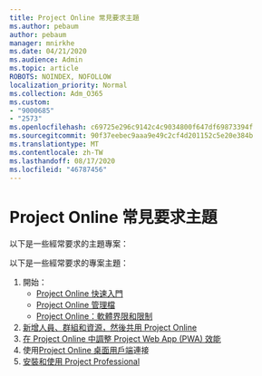 ```yaml
---
title: Project Online 常見要求主題
ms.author: pebaum
author: pebaum
manager: mnirkhe
ms.date: 04/21/2020
ms.audience: Admin
ms.topic: article
ROBOTS: NOINDEX, NOFOLLOW
localization_priority: Normal
ms.collection: Adm_O365
ms.custom:
- "9000685"
- "2573"
ms.openlocfilehash: c69725e296c9142c4c9034800f647df69873394f
ms.sourcegitcommit: 90f37eebec9aaa9e49c2cf4d201152c5e20e384b
ms.translationtype: MT
ms.contentlocale: zh-TW
ms.lasthandoff: 08/17/2020
ms.locfileid: "46787456"
---
```

# <a name="project-online-frequently-requested-topics"></a>Project Online 常見要求主題

以下是一些經常要求的主題專案：

以下是一些經常要求的專案主題：
1.  開始： 
    -   [Project Online 快速入門](https://docs.microsoft.comProjectOnline/get-started-with-project-online) 
    -   [Project Online 管理檔](https://docs.microsoft.com/projectonline/project-online) 
    -   [Project Online：軟體界限和限制](https://docs.microsoft.com/ProjectOnline/project-online-software-boundaries-and-limits) 
2.  [新增人員、群組和資源，然後共用 Project Online](https://docs.microsoft.com/projectonline/step-2-add-people-to-project-online) 
3.  [在 Project Online 中調整 Project Web App (PWA) 效能](https://docs.microsoft.com/projectonline/tune-project-online-performance)
4.  使用[Project Online 桌面用戶端](https://docs.microsoft.com/projectonline/connect-to-project-online-with-the-project-online-desktop-client)連接 
5.  [安裝和使用 Project Professional](https://support.office.com/article/install-project-7059249b-d9fe-4d61-ab96-5c5bf435f281) 
